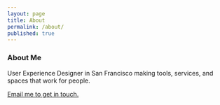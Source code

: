 ```yaml
---
layout: page
title: About
permalink: /about/
published: true
---
```



### About Me

User Experience Designer in San Francisco making tools, services, and spaces that work for people.

[Email me to get in touch.](mailto:alexandertran@gmail.com)
